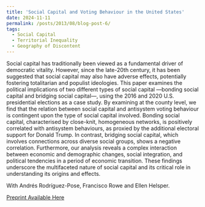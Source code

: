 ```yaml
---
title: 'Social Capital and Voting Behaviour in the United States'
date: 2024-11-11
permalink: /posts/2013/08/blog-post-6/
tags:
  - Social Capital
  - Territorial Inequality
  - Geography of Discontent
---
```


Social capital has traditionally been viewed as a fundamental driver of democratic vitality. However, since the late-20th century, it has been suggested that social capital may also have adverse effects, potentially fostering totalitarian and populist ideologies. This paper examines the political implications of two different types of social capital —bonding social capital and bridging social capital—, using the 2016 and 2020 U.S. presidential elections as a case study. By examining at the county level, we find that the relation between social capital and antisystem voting behaviour is contingent upon the type of social capital involved. Bonding social capital, characterised by close-knit, homogeneous networks, is positively correlated with antisystem behaviours, as proxied by the additional electoral support for Donald Trump. In contrast, bridging social capital, which involves connections across diverse social groups, shows a negative correlation. Furthermore, our analysis reveals a complex interaction between economic and demographic changes, social integration, and political tendencies in a period of economic transition. These findings underscore the multifaceted nature of social capital and its critical role in understanding its origins and effects.

With Andrés Rodríguez-Pose, Francisco Rowe and Ellen Helsper.

[Preprint Available Here](https://osf.io/preprints/osf/fuajw)




